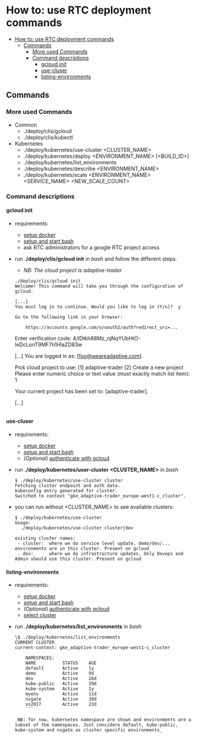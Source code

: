 # How to: use RTC deployment commands

- [How to: use RTC deployment commands](#how-to-use-rtc-deployment-commands)
  - [Commands](#commands)
    - [More used Commands](#more-used-commands)
    - [Command descriptions](#command-descriptions)
      - [gcloud init](#gcloud-init)
      - [use-cluser](#use-cluser)
      - [listing-environments](#listing-environments)

## Commands

### More used Commands

- Common
  - ./deploy/clis/gcloud
  - ./deploy/clis/kubectl
- Kubernetes
  - ./deploy/kubernetes/use-cluster <CLUSTER_NAME>
  - ./deploy/kubernetes/deploy <ENVIRONMENT_NAME> [<BUILD_ID>]
  - ./deploy/kubernetes/list_environments
  - ./deploy/kubernetes/describe <ENVIRONMENT_NAME>
  - ./deploy/kubernetes/scale <ENVIRONMENT_NAME> <SERVICE_NAME> <NEW_SCALE_COUNT>

### Command descriptions

#### gcloud init

- requirements:
  - [setup docker][docker-setup]
  - [setup and start bash][bash-setup]
  - ask RTC administrators for a google RTC project access
- run **./deploy/clis/gcloud init** in _bash_ and follow the different steps.

  - _NB: The cloud project is adaptive-trader_

  ```
  ./deploy/clis/gcloud init
  Welcome! This command will take you through the configuration of gcloud.

  [...]
  You must log in to continue. Would you like to log in (Y/n)?  y

  Go to the following link in your browser:

      https://accounts.google.com/o/oauth2/auth?redirect_uri=...
  ```


    Enter verification code: 4/IDtkh88Mz_njNqYUbHtO-IeDcLonT9MF7h1HlaZD83w


    [...]
    You are logged in as: [foo@weareadaptive.com].

    Pick cloud project to use:
    [1] adaptive-trader
    [2] Create a new project
    Please enter numeric choice or text value (must exactly match list
    item):  1

    Your current project has been set to: [adaptive-trader].

    [...]
    ```

#### use-cluser

- requirements:
  - [setup docker][docker-setup]
  - [setup and start bash][bash-setup]
  - _(Optional)_ [authenticate with gcloud][gcloud-init]
- run **./deploy/kubernetes/user-cluster <CLUSTER_NAME>** in _bash_
  ```
  $ ./deploy/kubernetes/use-cluster cluster
  Fetching cluster endpoint and auth data.
  kubeconfig entry generated for cluster.
  Switched to context "gke_adaptive-trader_europe-west1-c_cluster".
  ```
- you can run without <CLUSTER_NAME> to see available clusters:

  ```
  $ ./deploy/kubernetes/use-cluster
  Usage:
    ./deploy/kubernetes/use-cluster cluster|dev

  existing cluster names:
   - cluster:  where we do service level update. demo/dev/... environments are in this cluster. Present on gcloud
   - dev:      where we do infrastructure updates. Only Devops and Admin should use this cluster. Present on gcloud

  ```

#### listing-environments

- requirements:
  - [setup docker][docker-setup]
  - [setup and start bash][bash-setup]
  - _(Optional)_ [authenticate with gcloud][gcloud-init]
  - [select cluster][use-cluster]
- run **./deploy/kubernetes/list_environments** in _bash_

  ````
  \$ ./deploy/kubernetes/list_environments
  CURRENT CLUSTER
  current-context: gke_adaptive-trader_europe-west1-c_cluster

      NAMESPACES:
      NAME          STATUS    AGE
      default       Active    1y
      demo          Active    9d
      dev           Active    26d
      kube-public   Active    39d
      kube-system   Active    1y
      myenv         Active    11d
      nsgate        Active    39d
      vs2017        Active    23d
      ```

  _NB: for now, kubernetes namespace are shown and environments are a subset of the namespaces. Just concidere default, kube-public, kube-system and nsgate as cluster specific environments_
  ````

[bash-setup]: ./bash-setup.md
[docker-setup]: ./docker-setup.md
[use-cluster]: ./rtc-deployment-cli.md#use-cluster
[gcloud-init]: ./rtc-deployment-cli.md#gcloud-init
